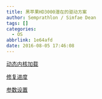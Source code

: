 ```yaml
---
title: 黑苹果HD3000潜在的驱动方案
author: Semprathlon / Simfae Dean
tags: []
categories:
  - OS
abbrlink: 1e64afd
date: 2016-08-05 17:46:08
---
```

[动态内核加载](http://bbs.pcbeta.com/viewthread-1561195-1-1.html)

[修复进度](http://bbs.pcbeta.com/viewthread-1682967-4-1.html)

[参数设置](http://bbs.pcbeta.com/viewthread-1683744-1-1.html)